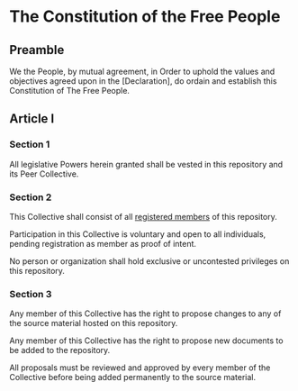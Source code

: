# The Constitution of the Free People

## Preamble

We the People, by mutual agreement, in Order to uphold the values and objectives agreed upon in the [Declaration], do ordain and establish this Constitution of The Free People.

## Article I

### Section 1

All legislative Powers herein granted shall be vested in this repository and its Peer Collective.

### Section 2

This Collective shall consist of all [registered members](../../members.md) of this repository.

Participation in this Collective is voluntary and open to all individuals, pending registration as member as proof of intent.

No person or organization shall hold exclusive or uncontested privileges on this repository.

### Section 3

Any member of this Collective has the right to propose changes to any of the source material hosted on this repository.

Any member of this Collective has the right to propose new documents to be added to the repository.

All proposals must be reviewed and approved by every member of the Collective before being added permanently to the source material. 